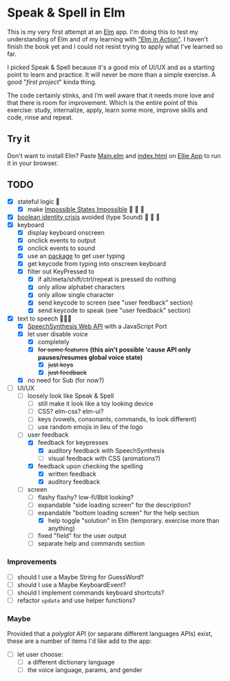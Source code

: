 # Speak & Spell in Elm

This is my very first attempt at an [Elm](https://elm-lang.org/) app. I'm doing this to test my understanding of Elm and of my learning with ["Elm in Action"](https://www.manning.com/books/elm-in-action). I haven't finish the book yet and I could not resist trying to apply what I've learned so far.

I picked Speak & Spell because it's a good mix of UI/UX and as a starting point to learn and practice. It will never be more than a simple exercise. A good "*first project*" kinda thing.

The code certainly stinks, and I’m well aware that it needs more love and that there is room for improvement. Which is the entire point of this exercise: study, internalize, apply, learn some more, improve skills and code, rinse and repeat.

## Try it

Don't want to install Elm? Paste [Main.elm](./src/Main.elm) and [index.html](./index.html) on [Ellie App](https://ellie-app.com/new) to run it in your browser.

## TODO

- [x] stateful logic 🥳
  - [x] make [Impossible States Impossible](https://sporto.github.io/elm-patterns/basic/impossible-states.html) 🎉 🎉 🎉
- [x] [boolean identity crisis](https://www.youtube.com/watch?v=6TDKHGtAxeg) avoided (type Sound) 🥳 🥳 🥳
- [x] keyboard
  - [x] display keyboard onscreen
  - [x] onclick events to output
  - [x] onclick events to sound
  - [x] use an [package](https://package.elm-lang.org/packages/Gizra/elm-keyboard-event/latest/) to get user typing
  - [x] get keycode from typing into onscreen keyboard
  - [x] filter out KeyPressed to
    - [x] if alt/meta/shift/ctrl/repeat is pressed do nothing
    - [x] only allow alphabet characters
    - [x] only allow single character
    - [x] send keycode to screen (see "user feedback" section)
    - [x] send keycode to speak (see "user feedback" section)
- [x] text to speech 🤖🤖🤖
  - [x] [SpeechSynthesis Web API](https://developer.mozilla.org/en-US/docs/Web/API/SpeechSynthesis) with a JavaScript Port
  - [x] let user disable voice
    - [x] completely
    - [x] ~~for some features~~ **(this ain't possible 'cause API only pauses/resumes global voice state)**
      - [x] ~~just keys~~
      - [x] ~~just feedback~~
  - [x] no need for Sub (for now?)
- [ ] UI/UX
  - [ ] loosely look like Speak & Spell
    - [ ] still make it look like a toy looking device
    - [ ] CSS? elm-css? elm-ui?
    - [ ] keys (vowels, consonants, commands, to look different)
    - [ ] use random emojis in lieu of the logo
  - [ ] user feedback
    - [x] feedback for keypresses
      - [x] auditory feedback with SpeechSynthesis
      - [ ] visual feedback with CSS (animations?)
    - [x] feedback upon checking the spelling
      - [x] written feedback
      - [x] auditory feedback
  - [ ] screen
    - [ ] flashy flashy? low-fi/8bit looking?
    - [ ] expandable "side loading screen" for the description?
    - [ ] expandable "bottom loading screen" for the help section
      - [x] help toggle "solution" in Elm (temporary. exercise more than anything)
    - [ ] fixed "field" for the user output
    - [ ] separate help and commands section

### Improvements

- [ ] should I use a Maybe String for GuessWord?
- [ ] should I use a Maybe KeyboardEvent?
- [ ] should I implement commands keyboard shortcuts?
- [ ] refactor ```update``` and use helper functions?

### Maybe

Provided that a *polyglot API* (or separate different languages APIs) exist, these are a number of items I'd like add to the app:

- [ ] let user choose:
  - [ ] a different dictionary language
  - [ ] the voice language, params, and gender
